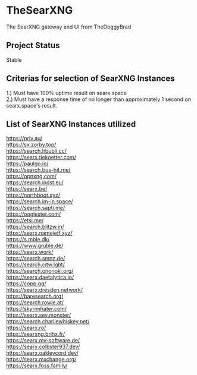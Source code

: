 # TheSearXNG
The SearXNG gateway and UI from TheDoggyBrad

## Project Status
Stable

## Criterias for selection of SearXNG Instances
1.) Must have 100% uptime result on searx.space<br>
2.) Must have a response time of no longer than approximately 1 second on searx.space's result.

## List of SearXNG Instances utilized
https://priv.au/<br>
https://sx.zorby.top/<br>
https://search.hbubli.cc/<br>
https://searx.tiekoetter.com/<br>
https://paulgo.io/<br>
https://search.bus-hit.me/<br>
https://opnxng.com/<br>
https://search.indst.eu/<br>
https://searx.be/<br>
https://northboot.xyz/<br>
https://search.im-in.space/<br>
https://search.sapti.me/<br>
https://ooglester.com/<br>
https://etsi.me/<br>
https://search.blitzw.in/<br>
https://searx.namejeff.xyz/<br>
https://s.mble.dk/<br>
https://www.gruble.de/<br>
https://searx.work/<br>
https://search.smnz.de/<br>
https://search.citw.lgbt/<br>
https://search.ononoki.org/<br>
https://searx.daetalytica.io/<br>
https://copp.gg/<br>
https://searx.dresden.network/<br>
https://baresearch.org/<br>
https://search.rowie.at/<br>
https://skyrimhater.com/<br>
https://searx.sev.monster/<br>
https://search.charliewhiskey.net/<br>
https://searx.ro/<br>
https://searxng.brihx.fr/<br>
https://searx.mv-software.de/<br>
https://searx.colbster937.dev/<br>
https://searx.oakleycord.dev/<br>
https://searx.mxchange.org/<br>
https://searx.foss.family/
